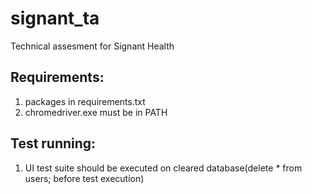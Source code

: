 # signant_ta
Technical assesment for Signant Health
## Requirements:
1. packages in requirements.txt
2. chromedriver.exe must be in PATH

## Test running:
1. UI test suite should be executed on cleared database(delete * from users; before test execution)
